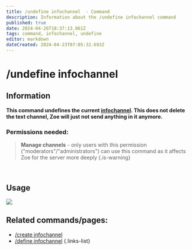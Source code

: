 ```yaml
---
title: /undefine infochannel  - Command
description: Information about the /undefine infochannel command
published: true
date: 2024-04-26T18:37:13.861Z
tags: command, infochannel, undefine
editor: markdown
dateCreated: 2024-04-23T07:05:32.693Z
---
```


# /undefine infochannel
## Information
**This command undefines the current [infochannel](/en/features/infochannel). This does not delete the text channel, Zoe will just not send anything in it anymore.**
<br>

### Permissions needed:
>**Manage channels** - only users with this permission ("moderators"/"administrators") can use this command as it affects Zoe for the server more deeply {.is-warning}

<br>

## Usage
![](/new_undefine_infochannel.gif)
<br>
 
## Related commands/pages:
-   [/create infochannel](/en/commands/infochannel/create)
-   [/define infochannel](/en/commands/infochannel/define)
{.links-list}